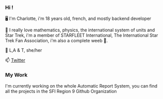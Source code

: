 ### Hi !

🖥️ I'm Charlotte, i'm 18 years old, french, and mostly backend developer

🧮 I really love mathematics, physics, the international system of units and Star Trek, i'm a member of STARFLEET International, The International Star Trek Fan Association, i'm also a complete weeb :shrug:. 

🌈 L,A & T, she/her 

📫 <a href="https://twitter.com/coco33920">Twitter</a> 

### My Work
I'm currently working on the whole Automatic Report System, you can find all the projects in the SFI Region 9 Github Organization 

<!--
**coco33920/coco33920** is a ✨ _special_ ✨ repository because its `README.md` (this file) appears on your GitHub profile.

Here are some ideas to get you started:

- 🔭 I’m currently working on ...
- 🌱 I’m currently learning ...
- 👯 I’m looking to collaborate on ...
- 🤔 I’m looking for help with ...
- 💬 Ask me about ...
- 📫 How to reach me: ...
- 😄 Pronouns: ...
- ⚡ Fun fact: ...
-->
